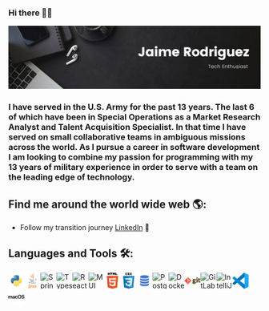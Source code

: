 ### Hi there 👋🏽

<img src = "https://github.com/JaimeVRodriguez/JaimeVRodriguez/blob/master/header_black.png">

### 
### I have served in the U.S. Army for the past 13 years. The last 6 of which have been in Special Operations as a Market Research Analyst and Talent Acquisition Specialist. In that time I have served on small collaborative teams in ambiguous missions across the world. As I pursue a career in software development I am looking to combine my passion for programming with my 13 years of military experience in order to serve with a team on the leading edge of technology.

## Find me around the world wide web 🌎:
- Follow my transition journey <a href="https://www.linkedin.com/in/jaime-v-rodriguez/">LinkedIn</a> 💼

## Languages and Tools 🛠:
<img align="left" alt="Python" height="32" width="32" src="https://raw.githubusercontent.com/github/explore/80688e429a7d4ef2fca1e82350fe8e3517d3494d/topics/python/python.png" />
<img align="left" alt="Java" height="32" width="32" src="https://raw.githubusercontent.com/github/explore/80688e429a7d4ef2fca1e82350fe8e3517d3494d/topics/java/java.png" />
<img align="left" alt="Spring" height="32" width="32" src="https://github.com/JaimeVRodriguez/JaimeVRodriguez/assets/57820323/d4eda3cd-2525-491e-b7df-2a9e0ca6819d" />
<img align="left" alt="Typescript" height="32" width="32" src="https://github.com/JaimeVRodriguez/JaimeVRodriguez/assets/57820323/a072f8ca-5700-4d51-ae40-afc9f2710ee1" />
<img align="left" alt="React" height="32" width="32" src="https://github.com/JaimeVRodriguez/JaimeVRodriguez/assets/57820323/2ac3ada5-7b96-4ed8-8219-5bedb0f5691c" />
<img align="left" alt="MUI" height="32" width="32" src="https://github.com/JaimeVRodriguez/JaimeVRodriguez/assets/57820323/9125bd8f-5963-4f9e-a434-11420898d9f2" />

<img align="left" alt="HTML" height="32" width="32" src="https://raw.githubusercontent.com/github/explore/80688e429a7d4ef2fca1e82350fe8e3517d3494d/topics/html/html.png" />
<img align="left" alt="CSS" height="32" width="32" src="https://raw.githubusercontent.com/github/explore/80688e429a7d4ef2fca1e82350fe8e3517d3494d/topics/css/css.png" />

<img align="left" alt="SQL" height="32" width="32" src="https://raw.githubusercontent.com/github/explore/80688e429a7d4ef2fca1e82350fe8e3517d3494d/topics/sql/sql.png" />
<img align="left" alt="PostgreSQL" height="32" width="32" src="https://github.com/JaimeVRodriguez/JaimeVRodriguez/assets/57820323/4923bad5-ae55-4180-9fc8-b017c94565ba" />
<img align="left" alt="Docker" height="32" width="32" src="https://github.com/JaimeVRodriguez/JaimeVRodriguez/assets/57820323/9de5d378-a395-4852-afd6-5c1f7d41bb3f" />

<img align="left" alt="Git" height="32" width="32" src="https://raw.githubusercontent.com/github/explore/80688e429a7d4ef2fca1e82350fe8e3517d3494d/topics/git/git.png" />
<img align="left" alt="GitLab" height="32" width="32" src="https://github.com/JaimeVRodriguez/JaimeVRodriguez/assets/57820323/e00cca42-e82c-4de8-915d-bfcf1bbe555b" />

<img align="left" alt="IntelliJ" height="32" width="32" src="https://github.com/JaimeVRodriguez/JaimeVRodriguez/assets/57820323/0923681f-bd82-49cd-839c-0b74d94c3636" />
<img align="left" alt="Visual Studio Code" height="32" width="32" src="https://raw.githubusercontent.com/github/explore/80688e429a7d4ef2fca1e82350fe8e3517d3494d/topics/visual-studio-code/visual-studio-code.png" />

<img align="left" alt="MacOS" height="32" width="32" src="https://raw.githubusercontent.com/github/explore/868696fc547869eb5de5add3b3695abdd43bb9dc/topics/macos/macos.png" />






